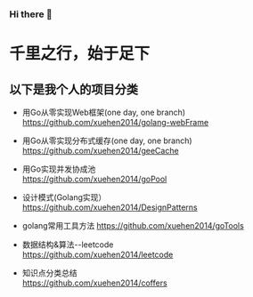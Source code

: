 ### Hi there 👋

<!--
**xuehen2014/xuehen2014** is a ✨ _special_ ✨ repository because its `README.md` (this file) appears on your GitHub profile.

Here are some ideas to get you started:

- 🔭 I’m currently working on ...
- 🌱 I’m currently learning ...
- 👯 I’m looking to collaborate on ...
- 🤔 I’m looking for help with ...
- 💬 Ask me about ...
- 📫 How to reach me: ...
- 😄 Pronouns: ...
- ⚡ Fun fact: ...
-->
# 千里之行，始于足下

以下是我个人的项目分类
----------- 
- 用Go从零实现Web框架(one day, one branch)  
https://github.com/xuehen2014/golang-webFrame

- 用Go从零实现分布式缓存(one day, one branch)  
https://github.com/xuehen2014/geeCache

- 用Go实现并发协成池  
https://github.com/xuehen2014/goPool

- 设计模式(Golang实现）  
https://github.com/xuehen2014/DesignPatterns

- golang常用工具方法 
https://github.com/xuehen2014/goTools
  
- 数据结构&算法--leetcode  
https://github.com/xuehen2014/leetcode

- 知识点分类总结  
https://github.com/xuehen2014/coffers

